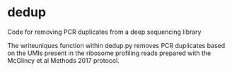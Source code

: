 # dedup
Code for removing PCR duplicates from a deep sequencing library

The writeuniques function within dedup.py removes PCR duplicates based on the UMIs present in the ribosome profiling reads prepared with the McGlincy et al Methods 2017 protocol.
